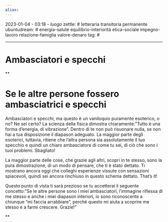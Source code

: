 ```yaml
---
alias: 
---
```

2023-01-04 - 03:18 - *luogo*
zettle: # letteraria transitoria permanente
ubuntudream: # energia-salute equilibrio-interiorità etica-sociale impegno-lavoro relazione-famiglia valore-denaro 
tag: #

---
# Ambasciatori e specchi

**

# Se le altre persone fossero ambasciatrici e specchi

Ambasciatori e specchi, ma questo è un vaniloquio puramente esoterico, o no? Ne sei certo? La scienza della fisica dimostra chiaramente:”Tutto è una forma d’energia, di vibrazione”. Dentro di te non può risuonare nulla, se non hai a tua disposizione il diapason adeguato. La maggior parte degli esoterici, tuttavia, ritiene che l’altra persona sia assolutamente il tuo specchio e quindi un chiaro ambasciatore di come tu sei, di ciò che sono i tuoi problemi. Sbagliato!

La maggior parte delle cose, che grazie agli altri, scopri in te stesso, sono la pura dimostrazione, di un modo di pensare, che ti è stato dettato. Ti mostrano ancora oggi che colleghi esperienze vissute con sensazioni spiacevoli, quindi sei ancora rinchiuso in questo schema dettato. That’s it!

Questo punto di vista ti sarà prezioso se tu accetterai il seguente concetto:”Se le altre persone sono i miei ambasciatori, l’immagine riflessa di me stesso e anche i miei diapason interiori, io sono riconoscente a chiunque “mi faccia arrabbiare”, perché questo mi aiuta a scoprire me stesso e a farmi crescere. Grazie!”

**
